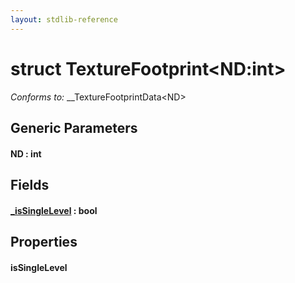 ```yaml
---
layout: stdlib-reference
---
```


# struct TextureFootprint\<ND:int\>

*Conforms to:* \_\_TextureFootprintData\<ND\>

## Generic Parameters

#### ND  : int

## Fields

#### [\_isSingleLevel](/stdlib-reference/types/TextureFootprint/isSingleLevel) : bool

## Properties

#### isSingleLevel

